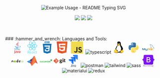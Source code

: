 <p align="center">
  <img src="https://readme-typing-svg.demolab.com/?lines=Hello+there!;I+am+Habip!;I+am+full-stack+software+developer;and+automation+tester!;Coding+makes+me+happy!&font=Fira%20Code&center=true&width=420&height=100&duration=4000&pause=1000" alt="Example Usage - README Typing SVG">
</p>
<div align="center">
<img align="center" width=400 src='https://github-readme-stats.vercel.app/api?username=hho-1&theme=vue-dark&show_icons=true&hide_border=true&count_private=true' />
<img align="center" width=400 src='https://github-readme-streak-stats.herokuapp.com/?user=hho-1&theme=vue-dark&hide_border=true' />
<img align="center" width=400 src='https://github-readme-stats.vercel.app/api/top-langs/?username=hho-1&theme=vue-dark&show_icons=true&hide_border=true&layout=compact'/>
</div>
<br>
<br>
<br>
### :hammer_and_wrench: Languages and Tools:

<br>
<div align="center">
  <img src="https://github.com/devicons/devicon/blob/master/icons/java/java-original-wordmark.svg" title="Java" alt="Java" width="40" height="40"/>&nbsp;
  <img src="https://github.com/devicons/devicon/blob/master/icons/react/react-original-wordmark.svg" title="React" alt="React" width="40" height="40"/>&nbsp;
  <img src="https://github.com/devicons/devicon/blob/master/icons/css3/css3-plain-wordmark.svg"  title="CSS3" alt="CSS" width="40" height="40"/>&nbsp;
  <img src="https://github.com/devicons/devicon/blob/master/icons/html5/html5-original.svg" title="HTML5" alt="HTML" width="40" height="40"/>&nbsp;
  <img src="https://github.com/devicons/devicon/blob/master/icons/javascript/javascript-original.svg" title="JavaScript" alt="JavaScript" width="40" height="40"/>&nbsp;
  <img src="https://skillicons.dev/icons?i=ts" width="40" height="40"  title="typescript" alt="typescript" />
  <img src="https://raw.githubusercontent.com/devicons/devicon/1119b9f84c0290e0f0b38982099a2bd027a48bf1/icons/linux/linux-original.svg" title="Linux" alt="Linux" width="40" height="40"/>&nbsp;
  <img src="https://raw.githubusercontent.com/devicons/devicon/1119b9f84c0290e0f0b38982099a2bd027a48bf1/icons/python/python-original.svg" title="Python" alt="Python" width="40" height="40"/>&nbsp;
  <img src="https://github.com/devicons/devicon/blob/master/icons/mysql/mysql-original-wordmark.svg" title="MySQL" alt="MySQL" width="40" height="40"/>&nbsp;
  <img src="https://github.com/devicons/devicon/blob/master/icons/nodejs/nodejs-original-wordmark.svg" title="NodeJS" alt="NodeJS" height="40"/>&nbsp;
  <img src="https://raw.githubusercontent.com/devicons/devicon/1119b9f84c0290e0f0b38982099a2bd027a48bf1/icons/matlab/matlab-original.svg" title="MatLab" **alt="MatLab" width="40" height="40"/>
  <img src="https://raw.githubusercontent.com/devicons/devicon/1119b9f84c0290e0f0b38982099a2bd027a48bf1/icons/cucumber/cucumber-plain-wordmark.svg" title="Cucumber" **alt="Cucumber" height="40"/>
  <img src="https://github.com/devicons/devicon/blob/master/icons/git/git-original-wordmark.svg" title="Git" **alt="Git" width="40" height="40"/>
  <img src="https://raw.githubusercontent.com/devicons/devicon/1119b9f84c0290e0f0b38982099a2bd027a48bf1/icons/jira/jira-original-wordmark.svg" title="Jira" **alt="Jira" width="40" height="40"/>
  <img src="https://skillicons.dev/icons?i=postman" width="40" height="40"  title="postman" alt="postman" />
  <img src="https://skillicons.dev/icons?i=tailwind" width="40" height="40"  title="tailwind" alt="tailwind" />
  <img src="https://skillicons.dev/icons?i=sass" width="40" height="40"  title="sass" alt="sass" />
  <img src="https://raw.githubusercontent.com/devicons/devicon/1119b9f84c0290e0f0b38982099a2bd027a48bf1/icons/bootstrap/bootstrap-original-wordmark.svg" title="Bootstrap" alt="Bootstrap" width="40" height="40"/>&nbsp;
  <img src="https://skillicons.dev/icons?i=materialui" width="40" height="40"  title="materialui" alt="materialui" />
  <img src="https://skillicons.dev/icons?i=redux" width="40" height="40"  title="redux" alt="redux" />
  <br>
  <br>
  <br>
  
</div>
<!--
**hho-1/hho-1** is a ✨ _special_ ✨ repository because its `README.md` (this file) appears on your GitHub profile.

Here are some ideas to get you started:

- 🔭 I’m currently working on ...
- 🌱 I’m currently learning ...
- 👯 I’m looking to collaborate on ...
- 🤔 I’m looking for help with ...
- 💬 Ask me about ...
- 📫 How to reach me: ...
- 😄 Pronouns: ...
- ⚡ Fun fact: ...
-->
